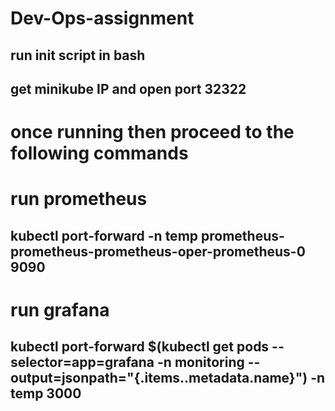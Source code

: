 # Dev-Ops-assignment

## run init script in bash 

## get minikube IP and open port 32322

# once running then proceed to the following commands  

# run prometheus 
## kubectl port-forward -n temp prometheus-prometheus-prometheus-oper-prometheus-0 9090

# run grafana 
## kubectl port-forward $(kubectl get  pods --selector=app=grafana -n  monitoring --output=jsonpath="{.items..metadata.name}") -n temp  3000
